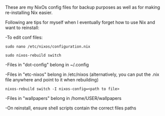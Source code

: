 These are my NixOs config files for backup purposes as well as for making re-installing Nix easier.

Following are tips for myself when I eventually forget how to use Nix and want to reinstall:

-To edit conf files:

  ``sudo nano /etc/nixos/configuration.nix``
  
  ``sudo nixos-rebuild switch``

-Files in "dot-config" belong in ~/.config

-Files in "etc-nixos" belong in /etc/nixos (alternatively, you can put the .nix file anywhere and point to it when rebuilding)
  
  ``nixos-rebuild switch -I nixos-config=<path to file>``

-Files in "wallpapers" belong in /home/USER/wallpapers

-On reinstall, ensure shell scripts contain the correct files paths
